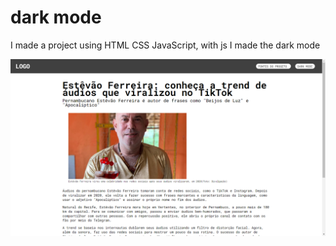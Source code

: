 <h1> dark mode </h1>

<p>I made a project using HTML CSS JavaScript, with js I made the dark mode</P>

<img src="./assets/image/foto_do_site.png">